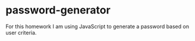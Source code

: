 # password-generator
For this homework I am using JavaScript to generate a password based on user criteria. 
